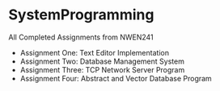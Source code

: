 # SystemProgramming
All Completed Assignments from NWEN241

- Assignment One: Text Editor Implementation
- Assignment Two: Database Management System
- Assignment Three: TCP Network Server Program
- Assignment Four: Abstract and Vector Database Program
